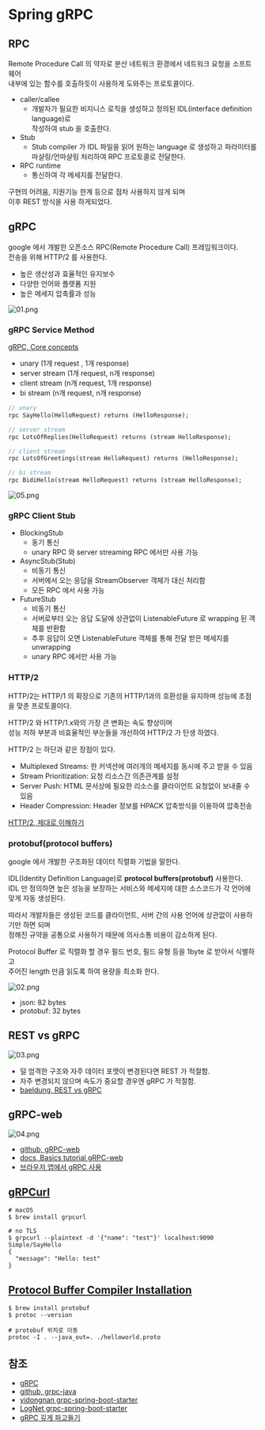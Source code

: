 # Spring gRPC

## RPC

Remote Procedure Call 의 약자로 분산 네트워크 환경에서 네트워크 요청을 소프트웨어  
내부에 있는 함수를 호출하듯이 사용하게 도와주는 프로토콜이다.

- caller/callee
  - 개발자가 필요한 비지니스 로직을 생성하고 정의된 IDL(interface definition language)로  
    작성하여 stub 을 호출한다.
- Stub
  - Stub compiler 가 IDL 파일을 읽어 원하는 language 로 생성하고 파라미터를  
    마샬링/언마샬링 처리하여 RPC 프로토콜로 전달한다.
- RPC runtime
  - 통신하여 각 메세지를 전달한다.

구현의 어려움, 지원기능 한계 등으로 점차 사용하지 않게 되며  
이후 REST 방식을 사용 하게되었다.

## gRPC

google 에서 개발한 오픈소스 RPC(Remote Procedure Call) 프레임워크이다.  
전송을 위해 HTTP/2 를 사용한다.

- 높은 생산성과 효율적인 유지보수
- 다양한 언어와 플랫폼 지원
- 높은 메세지 압축률과 성능

![01.png](_images/01.png)

### gRPC Service Method

[gRPC, Core concepts](https://grpc.io/docs/what-is-grpc/core-concepts/)

- unary (1개 request , 1개 response)
- server stream (1개 request, n개 response)
- client stream (n개 request, 1개 response)
- bi stream (n개 request, n개 response)

```protobuf
// unary
rpc SayHello(HelloRequest) returns (HelloResponse);

// server stream
rpc LotsOfReplies(HelloRequest) returns (stream HelloResponse);

// client stream
rpc LotsOfGreetings(stream HelloRequest) returns (HelloResponse);

// bi stream
rpc BidiHello(stream HelloRequest) returns (stream HelloResponse);
```

![05.png](_images/05.png)

### gRPC Client Stub

- BlockingStub
  - 동기 통신
  - unary RPC 와 server streaming RPC 에서만 사용 가능
- AsyncStub(Stub)
  - 비동기 통신
  - 서버에서 오는 응답을 StreamObserver 객체가 대신 처리함
  - 모든 RPC 에서 사용 가능
- FutureStub
  - 비동기 통신
  - 서버로부터 오는 응답 도달에 상관없이 ListenableFuture 로 wrapping 된 객체를 반환함
  - 추후 응답이 오면 ListenableFuture 객체를 통해 전달 받은 메세지를 unwrapping
  - unary RPC 에서만 사용 가능

### HTTP/2

HTTP/2는 HTTP/1 의 확장으로 기존의 HTTP/1과의 호환성을 유지하며 성능에 초점을 맞춘 프로토콜이다.

HTTP/2 와 HTTP/1.x와의 가장 큰 변화는 속도 향상이며  
성능 저하 부분과 비효율적인 부눈들을 개선하여 HTTP/2 가 탄생 하였다.

HTTP/2 는 하단과 같은 장점이 있다.

- Multiplexed Streams: 한 커넥션에 여러개의 메세지를 동시에 주고 받을 수 있음
- Stream Prioritization: 요청 리소스간 의존관계를 설정
- Server Push: HTML 문서상에 필요한 리소스를 클라이언트 요청없이 보내줄 수 있음
- Header Compression: Header 정보를 HPACK 압축방식을 이용하여 압축전송

[HTTP/2, 제대로 이해하기](https://gngsn.tistory.com/99)

### protobuf(protocol buffers)

google 에서 개발한 구조화된 데이터 직렬화 기법을 말한다.

IDL(Identity Definition Language)로 **protocol buffers(protobuf)** 사용한다.  
IDL 만 정의하면 높은 성능을 보장하는 서비스와 메세지에 대한 소스코드가 각 언어에 맞게 자동 생성된다.  

따라서 개발자들은 생성된 코드를 클라이언트, 서버 간의 사용 언어에 상관없이 사용하기만 하면 되며   
정해진 규약을 공통으로 사용하기 때문에 의사소통 비용이 감소하게 된다.

Protocol Buffer 로 직렬화 할 경우 필드 번호, 필드 유형 등을 1byte 로 받아서 식별하고  
주어진 length 만큼 읽도록 하여 용량을 최소화 한다.

![02.png](_images/02.png)

- json: 82 bytes
- protobuf: 32 bytes

## REST vs gRPC

![03.png](_images/03.png)

- 덜 엄격한 구조와 자주 데이터 포맷이 변경된다면 REST 가 적절함.
- 자주 변경되지 않으며 속도가 중요할 경우엔 gRPC 가 적절함.
- [baeldung, REST vs gRPC](https://www.baeldung.com/rest-vs-grpc)

## gRPC-web

![04.png](_images/04.png)

- [github, gRPC-web](https://github.com/grpc/grpc-web)
- [docs, Basics tutorial gRPC-web](https://grpc.io/docs/platforms/web/basics/)
- [브라우저 앱에서 gRPC 사용](https://learn.microsoft.com/ko-kr/aspnet/core/grpc/browser?view=aspnetcore-7.0)

## [gRPCurl](https://github.com/fullstorydev/grpcurl)

```shell
# macOS
$ brew install grpcurl

# no TLS
$ grpcurl --plaintext -d '{"name": "test"}' localhost:9090 Simple/SayHello
{
  "message": "Hello: test"
}
```

## [Protocol Buffer Compiler Installation](https://grpc.io/docs/protoc-installation/)

```shell
$ brew install protobuf
$ protoc --version

# protobuf 위치로 이동
protoc -I . --java_out=. ./helloworld.proto
```

## 참조

- [gRPC](https://grpc.io/)
- [github, grpc-java](https://github.com/grpc/grpc-java)
- [yidongnan grpc-spring-boot-starter](https://github.com/yidongnan/grpc-spring-boot-starter)
- [LogNet grpc-spring-boot-starter](https://github.com/LogNet/grpc-spring-boot-starter)
- [gRPC 깊게 파고들기](https://medium.com/naver-cloud-platform/nbp-%EA%B8%B0%EC%88%A0-%EA%B2%BD%ED%97%98-%EC%8B%9C%EB%8C%80%EC%9D%98-%ED%9D%90%EB%A6%84-grpc-%EA%B9%8A%EA%B2%8C-%ED%8C%8C%EA%B3%A0%EB%93%A4%EA%B8%B0-1-39e97cb3460)
